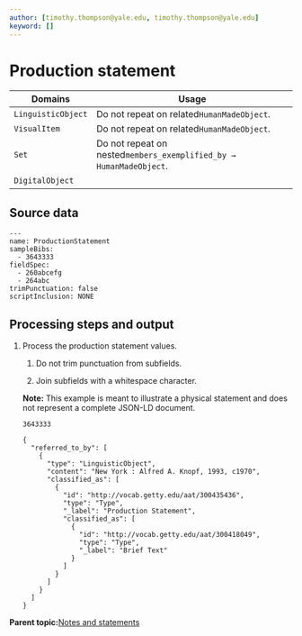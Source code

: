```yaml
---
author: [timothy.thompson@yale.edu, timothy.thompson@yale.edu]
keyword: []
---
```


# Production statement

|Domains|Usage|
|-------|-----|
|`LinguisticObject`|Do not repeat on related`HumanMadeObject`.|
|`VisualItem`|Do not repeat on related`HumanMadeObject`.|
|`Set`|Do not repeat on nested`members_exemplified_by → HumanMadeObject`.|
|`DigitalObject`| |

## Source data

```
---
name: ProductionStatement
sampleBibs:
  - 3643333
fieldSpec:
  - 260abcefg
  - 264abc
trimPunctuation: false
scriptInclusion: NONE
```

## Processing steps and output

1.  Process the production statement values.

    1.  Do not trim punctuation from subfields.

    2.  Join subfields with a whitespace character.

    **Note:** This example is meant to illustrate a physical statement and does not represent a complete JSON-LD document.

    `3643333`

    ```
    {
      "referred_to_by": [
        {
          "type": "LinguisticObject",
          "content": "New York : Alfred A. Knopf, 1993, c1970",
          "classified_as": [
            {
              "id": "http://vocab.getty.edu/aat/300435436",
              "type": "Type",
              "_label": "Production Statement",
              "classified_as": [
                {
                  "id": "http://vocab.getty.edu/aat/300418049",
                  "type": "Type",
                  "_label": "Brief Text"
                }
              ]
            }
          ]
        }
      ]
    }
    ```


**Parent topic:**[Notes and statements](../../concepts/notes_and_statements.md)

